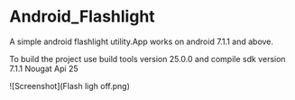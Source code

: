 # Android_Flashlight
A simple android flashlight utility.App works on android 7.1.1 and above.

To build the project use build tools version 25.0.0 and compile sdk version 7.1.1 Nougat Api 25

![Screenshot](Flash ligh off.png)
      



